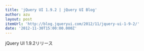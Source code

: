 ```yaml
---
title: 'jQuery UI 1.9.2 | jQuery UI Blog'
author: azu
layout: post
itemUrl: 'http://blog.jqueryui.com/2012/11/jquery-ui-1-9-2/'
date: '2012-11-30T15:00:00.000Z'
---
```

jQuery UI 1.9.2リリース
